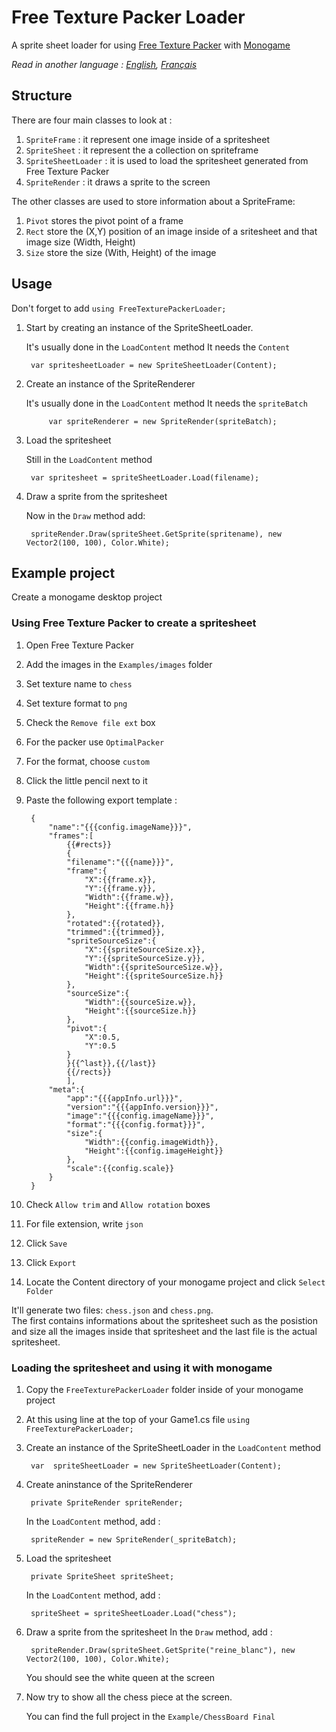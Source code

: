 # Free Texture Packer Loader

A sprite sheet loader for using [Free Texture Packer](https://free-tex-packer.com) with [Monogame](https://monogame.net)

*Read in another language : [English](Readme.md), [Français](Readme.fr.md)*

## Structure
There are four main classes to look at :  
1. `SpriteFrame` : it represent one image inside of a spritesheet
2. `SpriteSheet` : it represent the a collection on spriteframe
3. `SpriteSheetLoader` : it is used to load the spritesheet generated from Free Texture Packer 
4. `SpriteRender` : it draws a sprite to the screen

The other classes are used to store information about a SpriteFrame:
1. `Pivot` stores the pivot point of a frame
2. `Rect` store the (X,Y) position of an image inside of a sritesheet and that image size (Width, Height)
3. `Size` store the size (With, Height) of the image

## Usage
Don't forget to add `using FreeTexturePackerLoader;`

1. Start by creating an instance of the SpriteSheetLoader.

    It's usually done in the `LoadContent` method
    It needs the `Content`  

        var spritesheetLoader = new SpriteSheetLoader(Content);  


2. Create an instance of the SpriteRenderer

    It's usually done in the `LoadContent` method
        It needs the `spriteBatch`

            var spriteRenderer = new SpriteRender(spriteBatch);

3. Load the spritesheet

    Still in the `LoadContent` method   

        var spritesheet = spriteSheetLoader.Load(filename);

4. Draw a sprite from the spritesheet
 
    Now in the `Draw` method add:

        spriteRender.Draw(spriteSheet.GetSprite(spritename), new Vector2(100, 100), Color.White);

## Example project
Create a monogame desktop project
### Using Free Texture Packer to create a spritesheet
1. Open Free Texture Packer
2. Add the images in the `Examples/images` folder
3. Set texture name to `chess`
4. Set texture format to `png`
5. Check the `Remove file ext` box
6. For the packer use `OptimalPacker`
7. For the format, choose `custom`
8. Click the little pencil next to it
9. Paste the following export template :

        {
            "name":"{{{config.imageName}}}",
            "frames":[
                {{#rects}}
                {
                "filename":"{{{name}}}",
                "frame":{
                    "X":{{frame.x}},
                    "Y":{{frame.y}},
                    "Width":{{frame.w}},
                    "Height":{{frame.h}}
                },
                "rotated":{{rotated}},
                "trimmed":{{trimmed}},
                "spriteSourceSize":{
                    "X":{{spriteSourceSize.x}},
                    "Y":{{spriteSourceSize.y}},
                    "Width":{{spriteSourceSize.w}},
                    "Height":{{spriteSourceSize.h}}
                },
                "sourceSize":{
                    "Width":{{sourceSize.w}},
                    "Height":{{sourceSize.h}}
                },
                "pivot":{
                    "X":0.5,
                    "Y":0.5
                }        
                }{{^last}},{{/last}}
                {{/rects}}
                ],
            "meta":{
                "app":"{{{appInfo.url}}}",
                "version":"{{{appInfo.version}}}",
                "image":"{{{config.imageName}}}",
                "format":"{{{config.format}}}",
                "size":{
                    "Width":{{config.imageWidth}},
                    "Height":{{config.imageHeight}}
                },
                "scale":{{config.scale}}
            }
        }
    
10. Check `Allow trim` and `Allow rotation` boxes
11. For file extension, write `json`
12. Click `Save`
13. Click `Export`
14. Locate the Content directory of your monogame project and click `Select Folder`

It'll generate two files: `chess.json` and `chess.png`.  
The first contains informations about the spritesheet such as the posistion and size all the images inside that spritesheet and the last file is the actual spritesheet.

### Loading the spritesheet and using it with monogame
1. Copy the `FreeTexturePackerLoader` folder inside of your monogame project
2. At this using line at the top of your Game1.cs file `using FreeTexturePackerLoader;`
3. Create an instance of the SpriteSheetLoader in the `LoadContent` method

        var  spriteSheetLoader = new SpriteSheetLoader(Content);
4. Create aninstance of the SpriteRenderer

        private SpriteRender spriteRender;
    In the `LoadContent` method, add : 

        spriteRender = new SpriteRender(_spriteBatch);
5. Load the spritesheet

        private SpriteSheet spriteSheet;
    In the `LoadContent` method, add : 

        spriteSheet = spriteSheetLoader.Load("chess");
6. Draw a sprite from the spritesheet
    In the `Draw` method, add :

        spriteRender.Draw(spriteSheet.GetSprite("reine_blanc"), new Vector2(100, 100), Color.White);
    You should see the white queen at the screen
7. Now try to show all the chess piece at the screen.

    You can find the full project in the `Example/ChessBoard Final`